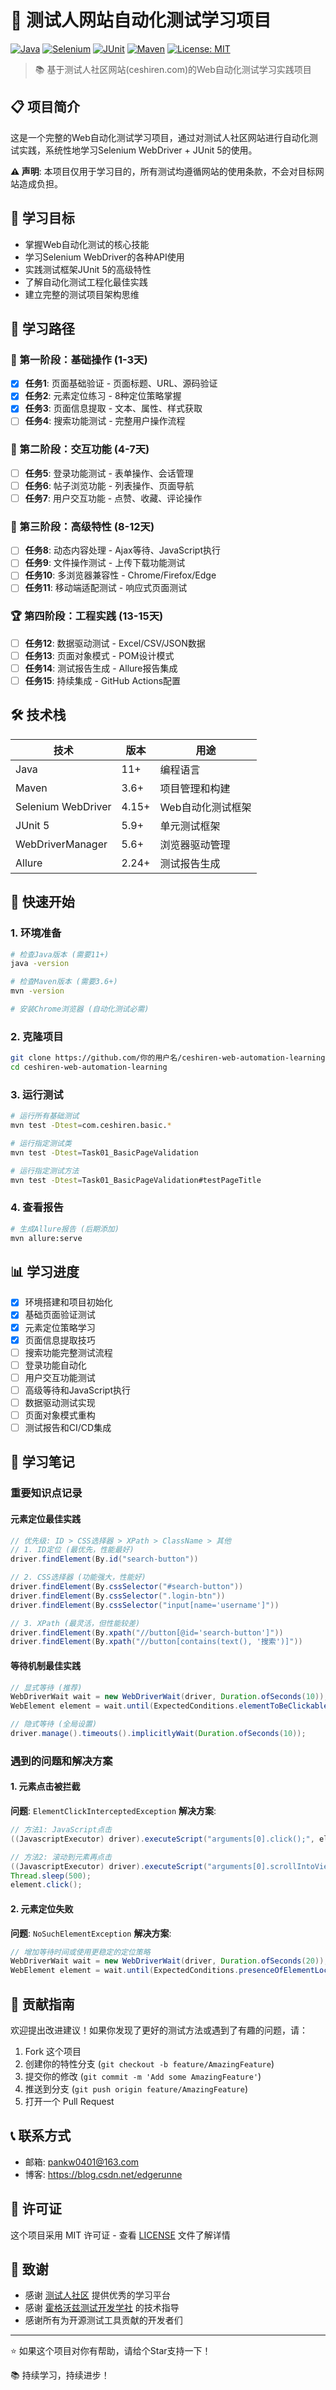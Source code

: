 # 🚀 测试人网站自动化测试学习项目

[![Java](https://img.shields.io/badge/Java-11+-blue.svg)](https://www.oracle.com/java/)
[![Selenium](https://img.shields.io/badge/Selenium-4.15+-green.svg)](https://selenium.dev/)
[![JUnit](https://img.shields.io/badge/JUnit-5.9+-orange.svg)](https://junit.org/junit5/)
[![Maven](https://img.shields.io/badge/Maven-3.6+-red.svg)](https://maven.apache.org/)
[![License: MIT](https://img.shields.io/badge/License-MIT-yellow.svg)](https://opensource.org/licenses/MIT)

> 📚 基于测试人社区网站(ceshiren.com)的Web自动化测试学习实践项目

## 📋 项目简介

这是一个完整的Web自动化测试学习项目，通过对测试人社区网站进行自动化测试实践，系统性地学习Selenium WebDriver + JUnit 5的使用。

**⚠️ 声明**: 本项目仅用于学习目的，所有测试均遵循网站的使用条款，不会对目标网站造成负担。

## 🎯 学习目标

- 掌握Web自动化测试的核心技能
- 学习Selenium WebDriver的各种API使用
- 实践测试框架JUnit 5的高级特性
- 了解自动化测试工程化最佳实践
- 建立完整的测试项目架构思维

## 📖 学习路径

### 🥇 第一阶段：基础操作 (1-3天)
- [x] **任务1**: 页面基础验证 - 页面标题、URL、源码验证
- [x] **任务2**: 元素定位练习 - 8种定位策略掌握
- [x] **任务3**: 页面信息提取 - 文本、属性、样式获取
- [ ] **任务4**: 搜索功能测试 - 完整用户操作流程

### 🥈 第二阶段：交互功能 (4-7天)
- [ ] **任务5**: 登录功能测试 - 表单操作、会话管理
- [ ] **任务6**: 帖子浏览功能 - 列表操作、页面导航
- [ ] **任务7**: 用户交互功能 - 点赞、收藏、评论操作

### 🥉 第三阶段：高级特性 (8-12天)
- [ ] **任务8**: 动态内容处理 - Ajax等待、JavaScript执行
- [ ] **任务9**: 文件操作测试 - 上传下载功能测试
- [ ] **任务10**: 多浏览器兼容性 - Chrome/Firefox/Edge
- [ ] **任务11**: 移动端适配测试 - 响应式页面测试

### 🏆 第四阶段：工程实践 (13-15天)
- [ ] **任务12**: 数据驱动测试 - Excel/CSV/JSON数据
- [ ] **任务13**: 页面对象模式 - POM设计模式
- [ ] **任务14**: 测试报告生成 - Allure报告集成
- [ ] **任务15**: 持续集成 - GitHub Actions配置

## 🛠️ 技术栈

| 技术 | 版本 | 用途 |
|------|------|------|
| Java | 11+ | 编程语言 |
| Maven | 3.6+ | 项目管理和构建 |
| Selenium WebDriver | 4.15+ | Web自动化测试框架 |
| JUnit 5 | 5.9+ | 单元测试框架 |
| WebDriverManager | 5.6+ | 浏览器驱动管理 |
| Allure | 2.24+ | 测试报告生成 |

## 🚀 快速开始

### 1. 环境准备
```bash
# 检查Java版本 (需要11+)
java -version

# 检查Maven版本 (需要3.6+)
mvn -version

# 安装Chrome浏览器 (自动化测试必需)
```

### 2. 克隆项目
```bash
git clone https://github.com/你的用户名/ceshiren-web-automation-learning.git
cd ceshiren-web-automation-learning
```

### 3. 运行测试
```bash
# 运行所有基础测试
mvn test -Dtest=com.ceshiren.basic.*

# 运行指定测试类
mvn test -Dtest=Task01_BasicPageValidation

# 运行指定测试方法
mvn test -Dtest=Task01_BasicPageValidation#testPageTitle
```

### 4. 查看报告
```bash
# 生成Allure报告 (后期添加)
mvn allure:serve
```

## 📊 学习进度

- [x] 环境搭建和项目初始化
- [x] 基础页面验证测试
- [x] 元素定位策略学习
- [x] 页面信息提取技巧
- [ ] 搜索功能完整测试流程
- [ ] 登录功能自动化
- [ ] 用户交互功能测试
- [ ] 高级等待和JavaScript执行
- [ ] 数据驱动测试实现
- [ ] 页面对象模式重构
- [ ] 测试报告和CI/CD集成

## 📝 学习笔记

### 重要知识点记录

#### 元素定位最佳实践
```java
// 优先级: ID > CSS选择器 > XPath > ClassName > 其他
// 1. ID定位 (最优先，性能最好)
driver.findElement(By.id("search-button"))

// 2. CSS选择器 (功能强大，性能好)
driver.findElement(By.cssSelector("#search-button"))
driver.findElement(By.cssSelector(".login-btn"))
driver.findElement(By.cssSelector("input[name='username']"))

// 3. XPath (最灵活，但性能较差)
driver.findElement(By.xpath("//button[@id='search-button']"))
driver.findElement(By.xpath("//button[contains(text(), '搜索')]"))
```

#### 等待机制最佳实践
```java
// 显式等待 (推荐)
WebDriverWait wait = new WebDriverWait(driver, Duration.ofSeconds(10));
WebElement element = wait.until(ExpectedConditions.elementToBeClickable(By.id("button")));

// 隐式等待 (全局设置)
driver.manage().timeouts().implicitlyWait(Duration.ofSeconds(10));
```

### 遇到的问题和解决方案

#### 1. 元素点击被拦截
**问题**: `ElementClickInterceptedException`
**解决方案**:
```java
// 方法1: JavaScript点击
((JavascriptExecutor) driver).executeScript("arguments[0].click();", element);

// 方法2: 滚动到元素再点击
((JavascriptExecutor) driver).executeScript("arguments[0].scrollIntoView(true);", element);
Thread.sleep(500);
element.click();
```

#### 2. 元素定位失败
**问题**: `NoSuchElementException`
**解决方案**:
```java
// 增加等待时间或使用更稳定的定位策略
WebDriverWait wait = new WebDriverWait(driver, Duration.ofSeconds(20));
WebElement element = wait.until(ExpectedConditions.presenceOfElementLocated(locator));
```

## 🤝 贡献指南

欢迎提出改进建议！如果你发现了更好的测试方法或遇到了有趣的问题，请：

1. Fork 这个项目
2. 创建你的特性分支 (`git checkout -b feature/AmazingFeature`)
3. 提交你的修改 (`git commit -m 'Add some AmazingFeature'`)
4. 推送到分支 (`git push origin feature/AmazingFeature`)
5. 打开一个 Pull Request

## 📞 联系方式
- 邮箱: pankw0401@163.com
- 博客: https://blog.csdn.net/edgerunne

## 📄 许可证

这个项目采用 MIT 许可证 - 查看 [LICENSE](LICENSE) 文件了解详情

## 🙏 致谢

- 感谢 [测试人社区](https://ceshiren.com/) 提供优秀的学习平台
- 感谢 [霍格沃兹测试开发学社](https://ceshiren.com/) 的技术指导
- 感谢所有为开源测试工具贡献的开发者们

---

⭐ 如果这个项目对你有帮助，请给个Star支持一下！

📚 持续学习，持续进步！